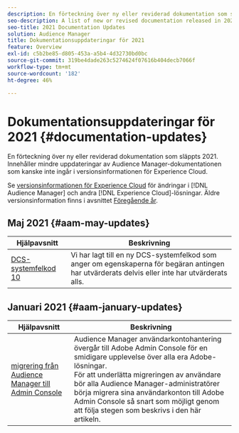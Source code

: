 ```yaml
---
description: En förteckning över ny eller reviderad dokumentation som släppts 2021. Innehåller mindre uppdateringar av Audience Manager-dokumentationen som kanske inte ingår i versionsinformationen för Experience Cloud.
seo-description: A list of new or revised documentation released in 2021. Includes minor updates to the Audience Manager documentation that might not be covered in the Experience Cloud release notes.
seo-title: 2021 Documentation Updates
solution: Audience Manager
title: Dokumentationsuppdateringar för 2021
feature: Overview
exl-id: c5b2be85-d805-453a-a5b4-4d32730bd0bc
source-git-commit: 319be4dade263c5274624f07616b404decb7066f
workflow-type: tm+mt
source-wordcount: '182'
ht-degree: 46%

---
```


# Dokumentationsuppdateringar för 2021 {#documentation-updates}

En förteckning över ny eller reviderad dokumentation som släppts 2021. Innehåller mindre uppdateringar av Audience Manager-dokumentationen som kanske inte ingår i versionsinformationen för Experience Cloud.

Se [versionsinformationen för Experience Cloud](https://experienceleague.adobe.com/docs/release-notes/experience-cloud/current.html) för ändringar i [!DNL Audience Manager] och andra [!DNL Experience Cloud]-lösningar. Äldre versionsinformation finns i avsnittet [Föregående år](../docs-updates/docs-2020.md).

## Maj 2021 {#aam-may-updates}

| Hjälpavsnitt | Beskrivning |
|--- |----|
| [DCS-systemfelkod 10](../api/dcs-intro/dcs-api-reference/dcs-error-codes.md) | Vi har lagt till en ny DCS-systemfelkod som anger om egenskaperna för begäran antingen har utvärderats delvis eller inte har utvärderats alls. |

## Januari 2021 {#aam-january-updates}

| Hjälpavsnitt | Beskrivning |
|--- |----|
| [migrering från Audience Manager till Admin Console](/help/using/features/administration/admin-console-migration.md) | Audience Manager användarkontohantering övergår till Adobe Admin Console för en smidigare upplevelse över alla era Adobe-lösningar. <br> För att underlätta migreringen av användare bör alla Audience Manager-administratörer börja migrera sina användarkonton till Adobe Admin Console så snart som möjligt genom att följa stegen som beskrivs i den här artikeln. |
